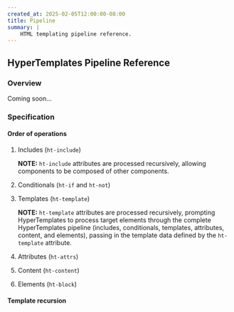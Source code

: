 ```yaml
---
created_at: 2025-02-05T12:00:00-08:00
title: Pipeline
summary: |
    HTML templating pipeline reference.
---
```


## HyperTemplates Pipeline Reference

<auto-toc selectors='h3,h4,h5,h6,dl dt'></auto-toc>

### Overview

Coming soon...

### Specification

#### Order of operations

1. Includes (`ht-include`)

   <doc-quote ht-block notice>

   **NOTE:** `ht-include` attributes are processed recursively, allowing components to be composed of other components.

   </doc-quote>

1. Conditionals (`ht-if` and `ht-not`)
1. Templates (`ht-template`)

   <doc-quote ht-block success>

   **NOTE:** `ht-template` attributes are processed recursively, prompting HyperTemplates to process target elements through the complete HyperTemplates pipeline (includes, conditionals, templates, attributes, content, and elements), passing in the template data defined by the `ht-template` attribute.

   </doc-quote>

1. Attributes (`ht-attrs`)
1. Content (`ht-content`)
1. Elements (`ht-block`)


#### Template recursion